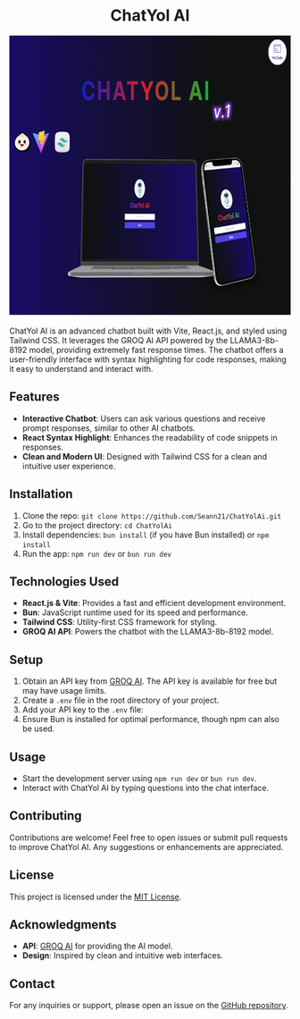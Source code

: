 <h1 align="center"> ChatYol AI </h1>

<div align="center">
  <img src="public/Chatyol AI.png" alt="Chatyol ai" width="600" height="500" />
</div>
<br>
ChatYol AI is an advanced chatbot built with Vite, React.js, and styled using Tailwind CSS. It leverages the GROQ AI API powered by the LLAMA3-8b-8192 model, providing extremely fast response times. The chatbot offers a user-friendly interface with syntax highlighting for code responses, making it easy to understand and interact with.

## Features
- **Interactive Chatbot**: Users can ask various questions and receive prompt responses, similar to other AI chatbots.
- **React Syntax Highlight**: Enhances the readability of code snippets in responses.
- **Clean and Modern UI**: Designed with Tailwind CSS for a clean and intuitive user experience.

## Installation
1. Clone the repo: `git clone https://github.com/Seann21/ChatYolAi.git`
2. Go to the project directory: `cd ChatYolAi`
3. Install dependencies: `bun install` (if you have Bun installed) or `npm install`
4. Run the app: `npm run dev` or `bun run dev`

## Technologies Used
- **React.js & Vite**: Provides a fast and efficient development environment.
- **Bun**: JavaScript runtime used for its speed and performance.
- **Tailwind CSS**: Utility-first CSS framework for styling.
- **GROQ AI API**: Powers the chatbot with the LLAMA3-8b-8192 model.

## Setup
1. Obtain an API key from [GROQ AI](https://groq.com/ai). The API key is available for free but may have usage limits.
2. Create a `.env` file in the root directory of your project.
3. Add your API key to the `.env` file:
4. Ensure Bun is installed for optimal performance, though npm can also be used.

## Usage
- Start the development server using `npm run dev` or `bun run dev`.
- Interact with ChatYol AI by typing questions into the chat interface.

## Contributing
Contributions are welcome! Feel free to open issues or submit pull requests to improve ChatYol AI. Any suggestions or enhancements are appreciated.

## License
This project is licensed under the [MIT License](LICENSE).

## Acknowledgments
- **API**: [GROQ AI](https://groq.com/ai) for providing the AI model.
- **Design**: Inspired by clean and intuitive web interfaces.

## Contact
For any inquiries or support, please open an issue on the [GitHub repository](https://github.com/Seann21/ChatYolAi/issues).
